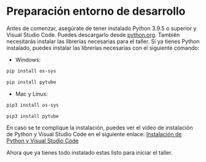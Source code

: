 # Preparación entorno de desarrollo

Antes de comenzar, asegúrate de tener instalado Python 3.9.5 o superior y Visual Studio Code. Puedes descargarlo desde [python.org](python.org). También necesitarás instalar las librerías necesarias para el taller. Si ya tienes Python instalado, puedes instalar las librerías necesarias con el siguiente comando:

- Windows:

```bash
pip install os-sys
```
```bash
pip install pytube
```

- Mac y Linux:

```bash
pip3 install os-sys
```
```bash
pip3 install pytube
```

En caso se te complique la instalación, puedes ver el video de instalación de Python y Visual Studio Code en el siguiente enlace: [Instalación de Python y Visual Studio Code]()

Ahora que ya tienes todo instalado estas listo para iniciar el taller. 